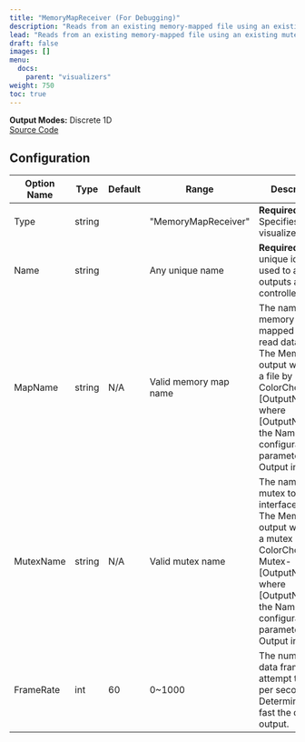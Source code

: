 ```yaml
---
title: "MemoryMapReceiver (For Debugging)"
description: "Reads from an existing memory-mapped file using an existing mutex. Intended for testing only, or as a reference implementation."
lead: "Reads from an existing memory-mapped file using an existing mutex. Intended for testing only, or as a reference implementations."
draft: false
images: []
menu: 
  docs:
    parent: "visualizers"
weight: 750
toc: true
---
```


**Output Modes:** Discrete 1D  
[Source Code](https://github.com/CaiB/ColorChord.NET/blob/master/ColorChord.NET/Visualizers/MemoryMapReceiver.cs)

## Configuration

<table class="table table-dark">
    <thead class="thead-dark">
        <tr>
            <th scope="col">Option Name</th>
            <th scope="col">Type</th>
            <th scope="col">Default</th>
            <th scope="col">Range</th>
            <th scope="col">Description</th>
        </tr>
    </thead>
    <tbody>
        <tr>
            <td>Type</td>
            <td>string</td>
            <td></td>
            <td>"MemoryMapReceiver"</td>
            <td><b>Required:</b> Specifies this visualizer type.</td>
        </tr>
        <tr>
            <td>Name</td>
            <td>string</td>
            <td></td>
            <td>Any unique name</td>
            <td><b>Required:</b> A unique identifier used to attach outputs and controllers.</td>
        </tr>
        <tr>
            <td>MapName</td>
            <td>string</td>
            <td>N/A</td>
            <td>Valid memory map name</td>
            <td>The name of the memory-mapped file to read data from. The MemoryMap output will create a file by name ColorChord.NET-[OutputName] where [OutputName] is the Name configuration parameter on the Output instance.</td>
        </tr>
        <tr>
            <td>MutexName</td>
            <td>string</td>
            <td>N/A</td>
            <td>Valid mutex name</td>
            <td>The name of the mutex to interface with. The MemoryMap output will create a mutex by name ColorChord.NET-Mutex-[OutputName] where [OutputName] is the Name configuration parameter on the Output instance.</td>
        </tr>
        <tr>
            <td>FrameRate</td>
            <td>int</td>
            <td>60</td>
            <td>0~1000</td>
            <td>The number of data frames to attempt to read per second. Determines how fast the data is output.</td>
        </tr>
    </tbody>
</table>